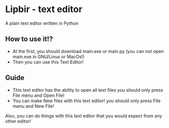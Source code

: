 # Lipbir - text editor
A plain text editor written in Python
## How to use it!?
- At the first, you should download main.exe or main.py (you can not open main.exe in GNU/Linux or MacOs!)
- Then you can use this Text Editor!
## Guide
- This text editor has the ability to open all text files you should only press File menu and Open File!
- You can make New files with this text editor! you should only press File menu and New File!

Also, you can do things with this text editor that you would expect from any other editor!
